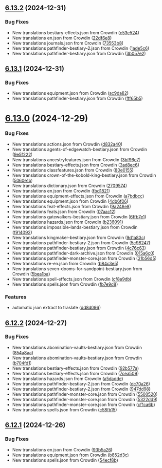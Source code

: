 ## [6.13.2](https://github.com/allnnde/pf2e-esp-translation/compare/v6.13.1...v6.13.2) (2024-12-31)


### Bug Fixes

* New translations bestiary-effects.json from Crowdin ([c53e524](https://github.com/allnnde/pf2e-esp-translation/commit/c53e5241e496ed0c897051de26c53ecb0409fa7a))
* New translations en.json from Crowdin ([22df6e8](https://github.com/allnnde/pf2e-esp-translation/commit/22df6e819b609fe82aa781e30d9fab6dfba8b707))
* New translations journals.json from Crowdin ([73553b8](https://github.com/allnnde/pf2e-esp-translation/commit/73553b8fce2c679882ba09123feafb47724ccf48))
* New translations pathfinder-bestiary-2.json from Crowdin ([1ade5c6](https://github.com/allnnde/pf2e-esp-translation/commit/1ade5c649f695e3fcb21d6f6174d610a35ddc10e))
* New translations pathfinder-bestiary.json from Crowdin ([3b057e2](https://github.com/allnnde/pf2e-esp-translation/commit/3b057e252e929277fc1801b2851e8177530bc070))



## [6.13.1](https://github.com/allnnde/pf2e-esp-translation/compare/v6.13.0...v6.13.1) (2024-12-31)


### Bug Fixes

* New translations equipment.json from Crowdin ([ac9da82](https://github.com/allnnde/pf2e-esp-translation/commit/ac9da8206f7bc2eed0790371668ae0d90b091d23))
* New translations pathfinder-bestiary.json from Crowdin ([fff65b5](https://github.com/allnnde/pf2e-esp-translation/commit/fff65b5c464b3c3b083e8c0af7b5d3ccb8548212))



# [6.13.0](https://github.com/allnnde/pf2e-esp-translation/compare/v6.12.2...v6.13.0) (2024-12-29)


### Bug Fixes

* New translations actions.json from Crowdin ([d832a40](https://github.com/allnnde/pf2e-esp-translation/commit/d832a401d098a8951024459f8c92d6c81778e6e5))
* New translations agents-of-edgewatch-bestiary.json from Crowdin ([9e5f222](https://github.com/allnnde/pf2e-esp-translation/commit/9e5f2227d9b79426de19b7d66468ba00495a8876))
* New translations ancestryfeatures.json from Crowdin ([3bf96c7](https://github.com/allnnde/pf2e-esp-translation/commit/3bf96c783fd39510039f6c832ace3ae1e66d184a))
* New translations bestiary-effects.json from Crowdin ([3ad8ec6](https://github.com/allnnde/pf2e-esp-translation/commit/3ad8ec63dc2d75538972f9e90ad1e4e2b3d1dde6))
* New translations classfeatures.json from Crowdin ([80e0155](https://github.com/allnnde/pf2e-esp-translation/commit/80e015572f119b3dd6cac252fb0b24040c39d282))
* New translations crown-of-the-kobold-king-bestiary.json from Crowdin ([5060e1b](https://github.com/allnnde/pf2e-esp-translation/commit/5060e1b618292497f1ef3ff1db5d26c1c3d38639))
* New translations dictionary.json from Crowdin ([2709574](https://github.com/allnnde/pf2e-esp-translation/commit/2709574a472f830adbcfe525e4f27d6c6643e552))
* New translations en.json from Crowdin ([fbd1821](https://github.com/allnnde/pf2e-esp-translation/commit/fbd1821f9ca0366e5618345cfbfa4b4131d69986))
* New translations equipment-effects.json from Crowdin ([a7bdbcc](https://github.com/allnnde/pf2e-esp-translation/commit/a7bdbcc7efd51330c6957be5f030d79f6f5f1c92))
* New translations equipment.json from Crowdin ([4db6f06](https://github.com/allnnde/pf2e-esp-translation/commit/4db6f069c6cf082fe2222f86af66ac62fe800a4a))
* New translations feat-effects.json from Crowdin ([9a248e8](https://github.com/allnnde/pf2e-esp-translation/commit/9a248e837badd6ef0bf3ec211fdeb0f3eea026f9))
* New translations feats.json from Crowdin ([07aac12](https://github.com/allnnde/pf2e-esp-translation/commit/07aac12451f34ad4a39a971bc4b5a23c39a7bbed))
* New translations gatewalkers-bestiary.json from Crowdin ([6ffb7e1](https://github.com/allnnde/pf2e-esp-translation/commit/6ffb7e108ece0ed4a3c6e972df9a22547beb148e))
* New translations hazards.json from Crowdin ([b236091](https://github.com/allnnde/pf2e-esp-translation/commit/b2360911805f76ee57c6db7bbdfb44bd1e237bbc))
* New translations impossible-lands-bestiary.json from Crowdin ([f914092](https://github.com/allnnde/pf2e-esp-translation/commit/f9140928d8af9fc7a941fcfcf6a3c518ea7ce609))
* New translations kingmaker-bestiary.json from Crowdin ([9d1a83c](https://github.com/allnnde/pf2e-esp-translation/commit/9d1a83ce129780b910a5df3f96bbf19930da94ad))
* New translations pathfinder-bestiary-2.json from Crowdin ([5c98247](https://github.com/allnnde/pf2e-esp-translation/commit/5c982476fb74d44aa9765e1c50e77fe852f2308a))
* New translations pathfinder-bestiary.json from Crowdin ([4c76c63](https://github.com/allnnde/pf2e-esp-translation/commit/4c76c635066b275777cde849afacc33344063065))
* New translations pathfinder-dark-archive.json from Crowdin ([015a6c0](https://github.com/allnnde/pf2e-esp-translation/commit/015a6c08f830ca3f266b50ce62d05ec05cd49f25))
* New translations pathfinder-monster-core.json from Crowdin ([31b56d5](https://github.com/allnnde/pf2e-esp-translation/commit/31b56d5912ab0bdbcc09f691baaf3597ea1d30a7))
* New translations re-en.json from Crowdin ([b84c3e5](https://github.com/allnnde/pf2e-esp-translation/commit/b84c3e5e3589e186c0e60d8177fcd76e85a95073))
* New translations seven-dooms-for-sandpoint-bestiary.json from Crowdin ([5bea1ba](https://github.com/allnnde/pf2e-esp-translation/commit/5bea1ba26103b06f2ff113bb6cd0eca56111073f))
* New translations spell-effects.json from Crowdin ([cf8a9db](https://github.com/allnnde/pf2e-esp-translation/commit/cf8a9db07eb25ccb0140d3cb84987b4522bdde14))
* New translations spells.json from Crowdin ([fb7e9d8](https://github.com/allnnde/pf2e-esp-translation/commit/fb7e9d8ebedb5a62d5cf29ae8aef57bd41a195ab))


### Features

* automatic json extract to traslate ([dd8d096](https://github.com/allnnde/pf2e-esp-translation/commit/dd8d096fac06e6281b4c0e09adfbae46f232bb18))



## [6.12.2](https://github.com/allnnde/pf2e-esp-translation/compare/v6.12.1...v6.12.2) (2024-12-27)


### Bug Fixes

* New translations abomination-vaults-bestiary.json from Crowdin ([854a8aa](https://github.com/allnnde/pf2e-esp-translation/commit/854a8aad793af14e80225ce2a8206d619dfeaa71))
* New translations abomination-vaults-bestiary.json from Crowdin ([b704fd1](https://github.com/allnnde/pf2e-esp-translation/commit/b704fd15188bb852f37448799e6f77d316d7261f))
* New translations bestiary-effects.json from Crowdin ([92b577a](https://github.com/allnnde/pf2e-esp-translation/commit/92b577a3b429201285099a5044e6c1fb014c575f))
* New translations bestiary-effects.json from Crowdin ([7cea509](https://github.com/allnnde/pf2e-esp-translation/commit/7cea50952b98fc41523d75271f79b3cc28c34905))
* New translations hazards.json from Crowdin ([a5dadde](https://github.com/allnnde/pf2e-esp-translation/commit/a5dadde0dccc9925c546a741b760db775ab7c7ee))
* New translations pathfinder-bestiary-2.json from Crowdin ([dc70a26](https://github.com/allnnde/pf2e-esp-translation/commit/dc70a26ca669194621a512de404630320adb4d13))
* New translations pathfinder-bestiary-2.json from Crowdin ([947dd98](https://github.com/allnnde/pf2e-esp-translation/commit/947dd9828d65c5dc93ef46992efa68638e7c81d6))
* New translations pathfinder-monster-core.json from Crowdin ([5500520](https://github.com/allnnde/pf2e-esp-translation/commit/5500520aad2a1cad45940e25c315152426547d45))
* New translations pathfinder-monster-core.json from Crowdin ([5322dd9](https://github.com/allnnde/pf2e-esp-translation/commit/5322dd9102e60b997876f4f0709fad338b9a8be5))
* New translations pathfinder-monster-core.json from Crowdin ([cf1ca6b](https://github.com/allnnde/pf2e-esp-translation/commit/cf1ca6bbb3b58e8b568b21da0cb6818d5ed7f563))
* New translations spells.json from Crowdin ([c58fb15](https://github.com/allnnde/pf2e-esp-translation/commit/c58fb15528d51871d4164228e680526f64c382e4))



## [6.12.1](https://github.com/allnnde/pf2e-esp-translation/compare/v6.12.0...v6.12.1) (2024-12-26)


### Bug Fixes

* New translations en.json from Crowdin ([93b5a26](https://github.com/allnnde/pf2e-esp-translation/commit/93b5a26a6b571364cd277f5439d8d15d08f19559))
* New translations equipment.json from Crowdin ([b852d3c](https://github.com/allnnde/pf2e-esp-translation/commit/b852d3cac3efadfe9bdcf465b72440e41ecf370c))
* New translations spells.json from Crowdin ([54ecf8b](https://github.com/allnnde/pf2e-esp-translation/commit/54ecf8b2043af0885b8dd7c7b5bce633b954c252))



